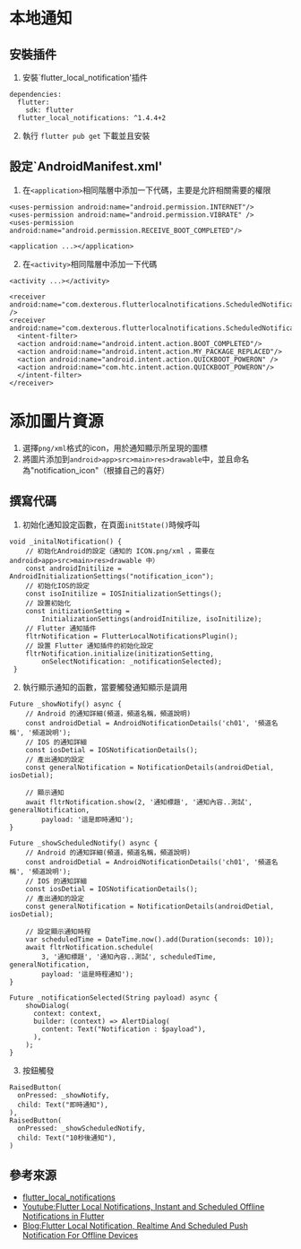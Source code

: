 # 本地通知

## 安裝插件
1. 安裝`flutter_local_notification'插件
```
dependencies:
  flutter:
    sdk: flutter
  flutter_local_notifications: ^1.4.4+2 
```
2. 執行 `flutter pub get` 下載並且安裝

## 設定`AndroidManifest.xml'
1. 在`<application>`相同階層中添加一下代碼，主要是允許相關需要的權限
```
<uses-permission android:name="android.permission.INTERNET"/>
<uses-permission android:name="android.permission.VIBRATE" />
<uses-permission android:name="android.permission.RECEIVE_BOOT_COMPLETED"/>

<application ...></application>
```
2. 在`<activity>`相同階層中添加一下代碼
```
<activity ...></activity>

<receiver android:name="com.dexterous.flutterlocalnotifications.ScheduledNotificationReceiver" />
<receiver android:name="com.dexterous.flutterlocalnotifications.ScheduledNotificationBootReceiver">
  <intent-filter>
  <action android:name="android.intent.action.BOOT_COMPLETED"/>
  <action android:name="android.intent.action.MY_PACKAGE_REPLACED"/>
  <action android:name="android.intent.action.QUICKBOOT_POWERON" />
  <action android:name="com.htc.intent.action.QUICKBOOT_POWERON"/>
  </intent-filter>
</receiver>
```
# 添加圖片資源
1. 選擇`png/xml`格式的icon，用於通知顯示所呈現的圖標
2. 將圖片添加到`android>app>src>main>res>drawable`中，並且命名為"notification_icon"（根據自己的喜好）

## 撰寫代碼
1. 初始化通知設定函數，在頁面`initState()`時候呼叫
```
void _initalNotification() {
    // 初始化Android的設定（通知的 ICON.png/xml ，需要在 android>app>src>main>res>drawable 中）
    const androidInitilize = AndroidInitializationSettings("notification_icon");
    // 初始化IOS的設定
    const isoInitilize = IOSInitializationSettings();
    // 設置初始化
    const initizationSetting =
        InitializationSettings(androidInitilize, isoInitilize);
    // Flutter 通知插件
    fltrNotification = FlutterLocalNotificationsPlugin();
    // 設置 Flutter 通知插件的初始化設定
    fltrNotification.initialize(initizationSetting,
        onSelectNotification: _notificationSelected);
 }
```

2. 執行顯示通知的函數，當要觸發通知顯示是調用
```
Future _showNotify() async {
    // Android 的通知詳細(頻道，頻道名稱，頻道說明)
    const androidDetial = AndroidNotificationDetails('ch01', '頻道名稱', '頻道說明');
    // IOS 的通知詳細
    const iosDetial = IOSNotificationDetails();
    // 產出通知的設定
    const generalNotification = NotificationDetails(androidDetial, iosDetial);

    // 顯示通知
    await fltrNotification.show(2, '通知標題', '通知內容..測試', generalNotification,
        payload: '這是即時通知');
}

Future _showScheduledNotify() async {
    // Android 的通知詳細(頻道，頻道名稱，頻道說明)
    const androidDetial = AndroidNotificationDetails('ch01', '頻道名稱', '頻道說明');
    // IOS 的通知詳細
    const iosDetial = IOSNotificationDetails();
    // 產出通知的設定
    const generalNotification = NotificationDetails(androidDetial, iosDetial);

    // 設定顯示通知時程
    var scheduledTime = DateTime.now().add(Duration(seconds: 10));
    await fltrNotification.schedule(
        3, '通知標題', '通知內容..測試', scheduledTime, generalNotification,
        payload: '這是時程通知');
}

Future _notificationSelected(String payload) async {
    showDialog(
      context: context,
      builder: (context) => AlertDialog(
        content: Text("Notification : $payload"),
      ),
    );
}
```

3. 按鈕觸發
```
RaisedButton(
  onPressed: _showNotify,
  child: Text("即時通知"),
),
RaisedButton(
  onPressed: _showScheduledNotify,
  child: Text("10秒後通知"),
)
```

## 參考來源
- [flutter_local_notifications](https://pub.dev/packages/flutter_local_notifications)
- [Youtube:Flutter Local Notifications, Instant and Scheduled Offline Notifications in Flutter](https://www.youtube.com/watch?v=U38FJ40cEAE)
- [Blog:Flutter Local Notification, Realtime And Scheduled Push Notification For Offline Devices](https://desiprogrammer.com/blogs/flutter-local-push-notifications)



